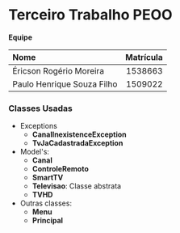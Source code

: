 # Terceiro Trabalho PEOO

**Equipe**

Nome                                        | Matrícula
:-------------------------------------------|-------------:
Éricson Rogério Moreira                     |1538663
Paulo Henrique Souza Filho                  |1509022 

### Classes Usadas

* Exceptions
    * **CanalInexistenceException**
    * **TvJaCadastradaException**
* Model's:
    * **Canal**
    * **ControleRemoto**
    * **SmartTV**
    * **Televisao**: Classe abstrata
    * **TVHD**
* Outras classes:
    * **Menu**
    * **Principal**
    